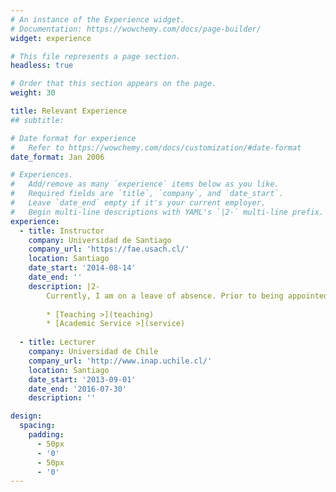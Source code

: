 ```yaml
---
# An instance of the Experience widget.
# Documentation: https://wowchemy.com/docs/page-builder/
widget: experience

# This file represents a page section.
headless: true

# Order that this section appears on the page.
weight: 30

title: Relevant Experience
## subtitle:

# Date format for experience
#   Refer to https://wowchemy.com/docs/customization/#date-format
date_format: Jan 2006

# Experiences.
#   Add/remove as many `experience` items below as you like.
#   Required fields are `title`, `company`, and `date_start`.
#   Leave `date_end` empty if it's your current employer.
#   Begin multi-line descriptions with YAML's `|2-` multi-line prefix.
experience:
  - title: Instructor
    company: Universidad de Santiago
    company_url: 'https://fae.usach.cl/'
    location: Santiago
    date_start: '2014-08-14'
    date_end: ''
    description: |2-
        Currently, I am on a leave of absence. Prior to being appointed as an Instructor, I worked as an Adjunct Professor between 2014 and 2018.
        
        * [Teaching >](teaching)
        * [Academic Service >](service)
        
  - title: Lecturer
    company: Universidad de Chile
    company_url: 'http://www.inap.uchile.cl/'
    location: Santiago
    date_start: '2013-09-01'
    date_end: '2016-07-30'
    description: ''

design:
  spacing:
    padding:
      - 50px
      - '0'
      - 50px
      - '0'
---
```


